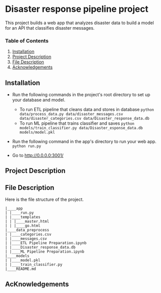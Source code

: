 # Disaster response pipeline project
This project builds a web app that analyzes disaster data to build a model for an API that classifies disaster messages.

### Table of Contents
1. [Installation](#installation)
2. [Project Description](#desc)
3. [File Description](#files)
4. [Acknowledgements](#licensing)




## Installation <a name="installation"></a>
- Run the following commands in the project's root directory to set up your database and model.

    - To run ETL pipeline that cleans data and stores in database
        `python data/process_data.py data/disaster_messages.csv data/disaster_categories.csv data/Disaster_response_data.db`
    - To run ML pipeline that trains classifier and saves
        `python models/train_classifier.py data/Disaster_esponse_data.db models/model.pkl`

- Run the following command in the app's directory to run your web app.
    `python run.py`

- Go to http://0.0.0.0:3001/

## Project Description<a name="desc"></a>

## File Description<a name="files"></a>
Here is the file structure of the project.
```
|____app
| |____run.py
| |____templates
| | |____master.html
| | |____go.html
|____data_preprocess
| |____categories.csv
| |____messages.csv
| |____ETL Pipeline Preparation.ipynb
| |____Disaster_response_data.db
| |____ML Pipeline Preparation.ipynb
|____models
| |____model.pkl
| |____train_classifier.py
|____README.md
```

## AcKnowledgements<a name="licensing"></a>


